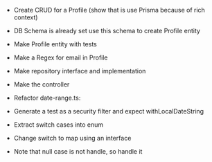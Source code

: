 
- Create CRUD for a Profile (show that is use Prisma because of rich context)

- DB Schema is already set use this schema to create Profile entity

- Make Profile entity with tests

- Make a Regex for email in Profile

- Make repository interface and implementation

- Make the controller

- Refactor date-range.ts:

- Generate a test as a security filter and expect withLocalDateString

- Extract switch cases into enum

- Change switch to map using an interface

- Note that null case is not handle, so handle it

